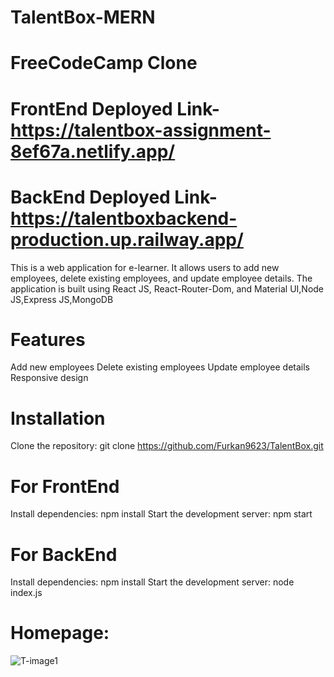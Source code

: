 # TalentBox-MERN


# FreeCodeCamp Clone

# FrontEnd Deployed Link-https://talentbox-assignment-8ef67a.netlify.app/

# BackEnd Deployed Link-https://talentboxbackend-production.up.railway.app/


This is a web application for e-learner. It allows users to add new employees, delete existing employees, and update employee details. The application is built using React JS, React-Router-Dom, and Material UI,Node JS,Express JS,MongoDB


# Features
 Add new employees
 Delete existing employees
 Update employee details
 Responsive design
 
 
# Installation

Clone the repository: git clone https://github.com/Furkan9623/TalentBox.git
# For FrontEnd
 Install dependencies: npm install
 Start the development server: npm start
 
 # For BackEnd
  Install dependencies: npm install
 Start the development server: node index.js
 
 
 
  # Homepage:
  
  
 
 ![T-image1](https://user-images.githubusercontent.com/109727423/232891830-abcbbaf4-886a-4d07-973f-5e173ed664f5.jpg)

 
 
 
 
